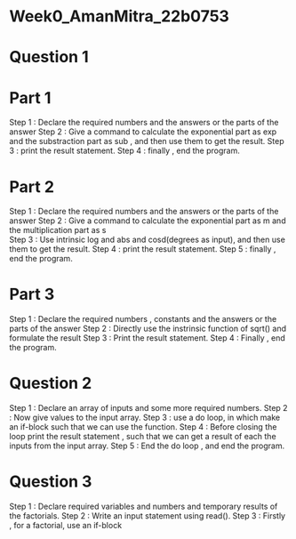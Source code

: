 # Week0_AmanMitra_22b0753

# Question 1
# Part 1

Step 1 : Declare the required  numbers and the answers or the parts of the answer
Step 2 : Give a command to calculate  the exponential part as exp  and the substraction part as sub , and then use them to get the result.
Step 3 : print the result statement.
Step 4 : finally , end the program.

# Part 2

Step 1 : Declare the required  numbers and the answers or the parts of the answer
Step 2 : Give a command to calculate  the exponential part as m and the multiplication part as s  
Step 3 : Use intrinsic log and abs and cosd(degrees as input), and then use them to get the result.
Step 4 : print the result statement.
Step 5 : finally , end the program.

# Part 3

Step 1 : Declare the required numbers , constants and the answers or the parts of the answer
Step 2 : Directly use the instrinsic function of sqrt() and formulate the result
Step 3 : Print the result statement.
Step 4 : Finally , end the program.

# Question 2

Step 1 : Declare an array of inputs and some more required numbers.
Step 2 : Now give values to the input array.
Step 3 : use a do loop, in which make an if-block such that we can use the function.
Step 4 : Before closing the loop print the result statement , such that we can get a result of each the inputs from the input array.
Step 5 : End the do loop , and end the program.

# Question 3

Step 1 : Declare required variables and numbers and temporary results of the factorials.
Step 2 : Write an input statement using read().
Step 3 : Firstly , for a factorial, use an if-block
